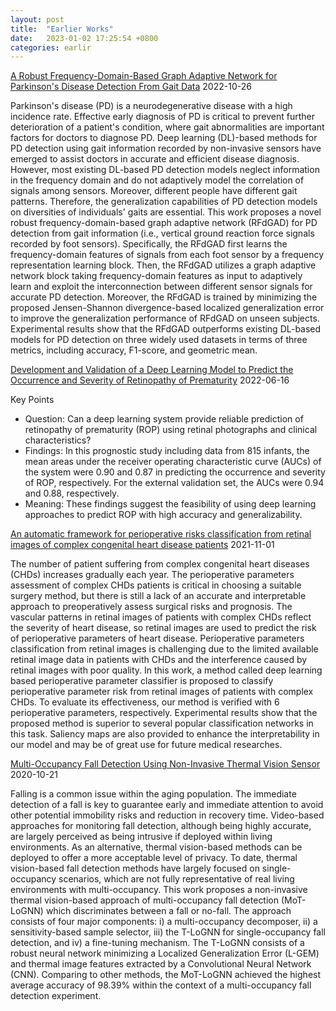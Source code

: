 ```yaml
---
layout: post
title:  "Earlier Works"
date:   2023-01-02 17:25:54 +0800
categories: earlir
---
```


[A Robust Frequency-Domain-Based Graph Adaptive Network for Parkinson's Disease Detection From Gait Data](https://ieeexplore.ieee.org/abstract/document/9930650) 2022-10-26

Parkinson's disease (PD) is a neurodegenerative disease with a high incidence rate. Effective early diagnosis of PD is critical to prevent further deterioration of a patient's condition, where gait abnormalities are important factors for doctors to diagnose PD. Deep learning (DL)-based methods for PD detection using gait information recorded by non-invasive sensors have emerged to assist doctors in accurate and efficient disease diagnosis. However, most existing DL-based PD detection models neglect information in the frequency domain and do not adaptively model the correlation of signals among sensors. Moreover, different people have different gait patterns. Therefore, the generalization capabilities of PD detection models on diversities of individuals' gaits are essential. This work proposes a novel robust frequency-domain-based graph adaptive network (RFdGAD) for PD detection from gait information (i.e., vertical ground reaction force signals recorded by foot sensors). Specifically, the RFdGAD first learns the frequency-domain features of signals from each foot sensor by a frequency representation learning block. Then, the RFdGAD utilizes a graph adaptive network block taking frequency-domain features as input to adaptively learn and exploit the interconnection between different sensor signals for accurate PD detection. Moreover, the RFdGAD is trained by minimizing the proposed Jensen-Shannon divergence-based localized generalization error to improve the generalization performance of RFdGAD on unseen subjects. Experimental results show that the RFdGAD outperforms existing DL-based models for PD detection on three widely used datasets in terms of three metrics, including accuracy, F1-score, and geometric mean.

[Development and Validation of a Deep Learning Model to Predict the Occurrence and Severity of Retinopathy of Prematurity](https://jamanetwork.com/journals/jamanetworkopen/fullarticle/2793479) 2022-06-16

Key Points
* Question: Can a deep learning system provide reliable prediction of retinopathy of prematurity (ROP) using retinal photographs and clinical characteristics?
* Findings: In this prognostic study including data from 815 infants, the mean areas under the receiver operating characteristic curve (AUCs) of the system were 0.90 and 0.87 in predicting the occurrence and severity of ROP, respectively. For the external validation set, the AUCs were 0.94 and 0.88, respectively.
* Meaning: These findings suggest the feasibility of using deep learning approaches to predict ROP with high accuracy and generalizability.

[An automatic framework for perioperative risks classification from retinal images of complex congenital heart disease patients](https://link.springer.com/article/10.1007/s13042-021-01419-0) 2021-11-01

The number of patient suffering from complex congenital heart diseases (CHDs) increases gradually each year. The perioperative parameters assessment of complex CHDs patients is critical in choosing a suitable surgery method, but there is still a lack of an accurate and interpretable approach to preoperatively assess surgical risks and prognosis. The vascular patterns in retinal images of patients with complex CHDs reflect the severity of heart disease, so retinal images are used to predict the risk of perioperative parameters of heart disease. Perioperative parameters classification from retinal images is challenging due to the limited available retinal image data in patients with CHDs and the interference caused by retinal images with poor quality. In this work, a method called deep learning based perioperative parameter classifier is proposed to classify perioperative parameter risk from retinal images of patients with complex CHDs. To evaluate its effectiveness, our method is verified with 6 perioperative parameters, respectively. Experimental results show that the proposed method is superior to several popular classification networks in this task. Saliency maps are also provided to enhance the interpretability in our model and may be of great use for future medical researches.

[Multi-Occupancy Fall Detection Using Non-Invasive Thermal Vision Sensor](https://ieeexplore.ieee.org/abstract/document/9234482) 2020-10-21

Falling is a common issue within the aging population. The immediate detection of a fall is key to guarantee early and immediate attention to avoid other potential immobility risks and reduction in recovery time. Video-based approaches for monitoring fall detection, although being highly accurate, are largely perceived as being intrusive if deployed within living environments. As an alternative, thermal vision-based methods can be deployed to offer a more acceptable level of privacy. To date, thermal vision-based fall detection methods have largely focused on single-occupancy scenarios, which are not fully representative of real living environments with multi-occupancy. This work proposes a non-invasive thermal vision-based approach of multi-occupancy fall detection (MoT-LoGNN) which discriminates between a fall or no-fall. The approach consists of four major components: i) a multi-occupancy decomposer, ii) a sensitivity-based sample selector, iii) the T-LoGNN for single-occupancy fall detection, and iv) a fine-tuning mechanism. The T-LoGNN consists of a robust neural network minimizing a Localized Generalization Error (L-GEM) and thermal image features extracted by a Convolutional Neural Network (CNN). Comparing to other methods, the MoT-LoGNN achieved the highest average accuracy of 98.39% within the context of a multi-occupancy fall detection experiment.
